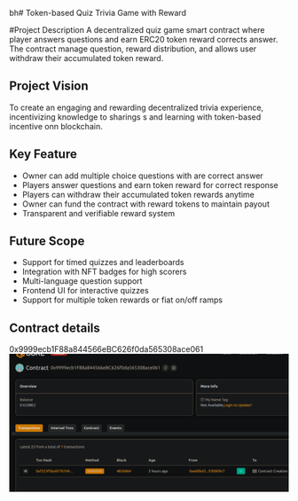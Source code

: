 bh# Token-based Quiz  Trivia Game with Reward

#Project Description
A decentralized quiz game smart contract where player answers questions and earn ERC20 token reward corrects answer. The contract manage question, reward distribution, and allows user withdraw their accumulated token reward.

## Project Vision
To create an engaging and rewarding decentralized trivia experience, incentivizing knowledge to sharings s and learning with token-based incentive onn blockchain.

## Key Feature
- Owner can add multiple choice questions with are correct answer
- Players answer questions and earn token reward for correct response
- Players can withdraw their accumulated token rewards anytime
- Owner can fund the contract with reward tokens to maintain payout
- Transparent and verifiable reward system

## Future Scope
- Support for timed quizzes and leaderboards
- Integration with NFT badges for high scorers
- Multi-language question support
- Frontend UI for interactive quizzes
- Support for multiple token rewards or fiat on/off ramps

## Contract details
0x9999ecb1F88a844566eBC626f0da565308ace061![alt text](image.png)
